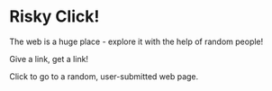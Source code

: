Risky Click!
==========

The web is a huge place - explore it with the help of random people!

Give a link, get a link!

Click to go to a random, user-submitted web page.
